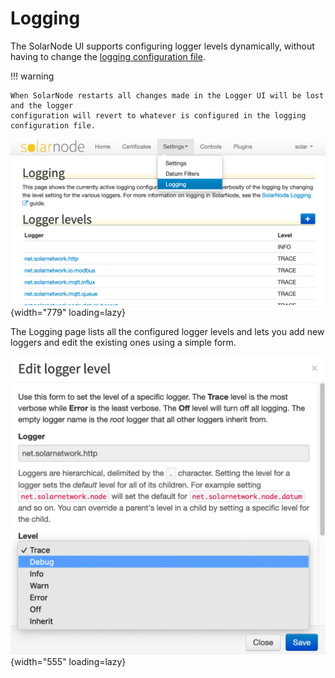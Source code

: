 # Logging

The SolarNode UI supports configuring logger levels dynamically, without having to change the
[logging configuration file](../../logging.md).

!!! warning

	When SolarNode restarts all changes made in the Logger UI will be lost and the logger
	configuration will revert to whatever is configured in the logging configuration file.

![SolarNode Logger UI](../../../images/users/logging/solarnode-logging-ui.png){width="779" loading=lazy}

The Logging page lists all the configured logger levels and lets you add new loggers and edit the
existing ones using a simple form.

![SolarNode Logger level edit UI](../../../images/users/logging/solarnode-logging-ui-edit-logger.png){width="555" loading=lazy}

